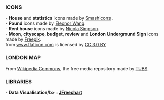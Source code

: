 <h3>ICONS</h3>
<div>
- <b>House</b> and <b>statistics</b> icons made by <a href="https://www.flaticon.com/authors/smashicons" title="Smashicons">Smashicons</a> .
<br />
- <b>Pound</b> icons made by <a href="https://www.flaticon.com/authors/eleonor-wang" title="Eleonor Wang">Eleonor Wang</a>.
<br />
- <b>Rent house</b> icons made by <a href="https://www.iconfinder.com/icons/291025/building_construction_fence_home_house_property_real_estate_rent_renting_sevice_sign_icon#size=128" title="Nicola Simpson">Nicola Simpson</a>.
<br />
- <b>Moon</b>, <b>cityscape</b>, <b>budget</b>, <b>review</b> and <b>London Underground Sign</b> icons made by <a href="http://www.freepik.com" title="Freepik">Freepik</a>.
<br />
from <a href="https://www.flaticon.com/" title="Flaticon">www.flaticon.com</a> is licensed by <a href="http://creativecommons.org/licenses/by/3.0/" title="Creative Commons BY 3.0" target="_blank">CC 3.0 BY</a>
</div>
<h3>LONDON MAP</h3>
<div>
From <a href="https://commons.wikimedia.org/wiki/File:Greater_London,_administrative_divisions_-_de_-_colored.svg" title="link">Wikipedia Commons</a>, the free media repository made
by <a href="https://commons.wikimedia.org/wiki/User:TUBS" title="TUBS">TUBS</a>.
</div>


<h3>LIBRARIES</h3>
- <b>Data Visualisation/b> : <a href="http://www.jfree.org/index.html" title= "JFreeChart"> JFreechart </a>